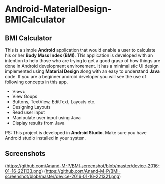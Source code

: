 # Android-MaterialDesign-BMICalculator
## BMI Calculator

This  is a simple **Android** application that would enable a user to calculate his or her **Body Mass Index (BMI)**.
This application is developed with an intention to help those who are trying to get a good grasp of how things are done
in Android development environement. It has a minimalistic UI design implemented using **Material Design** along 
with an easy to understand **Java** code. If you are a beginner android developer you will see the use of following concepts in
this app.

- Views
- View Goups
- Buttons, TextView, EditText, Layouts etc.
- Designing Layouts
- Read user input
- Manipulate user input using Java
- Display results from Java

PS: This project is developed in **Android Studio**. Make sure you have Android studio installed in your system. 

## Screenshots

(https://github.com/Anand-M-P/BMI-screenshot/blob/master/device-2016-01-16-221133.png)
(https://github.com/Anand-M-P/BMI-screenshot/blob/master/device-2016-01-16-221321.png)
